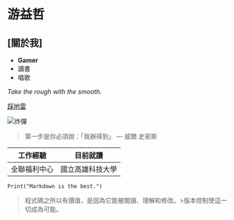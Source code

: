# 游益哲
## [關於我]
- **Gamer**
- 讀書
- 唱歌

*Take the rough with the smooth.*

[踩地雷](https://xn--ces329jisf.com/)

![炸彈](https://grinews.com/news/wp-content/uploads/2015/05/%EF%BC%97%E5%A4%A7%E5%9C%B0%E9%9B%B71.jpg)

> 第一步是你必須說：「我辦得到」 — 威爾.史密斯

| 工作經驗 | 目前就讀 |
| :----: | :----: |
| 全聯福利中心 | 國立高雄科技大學 |

```
Print("Markdown is the best.")
```
>程式碼之所以有價值，是因為它能被閱讀、理解和修改。>版本控制使這一切成為可能。
